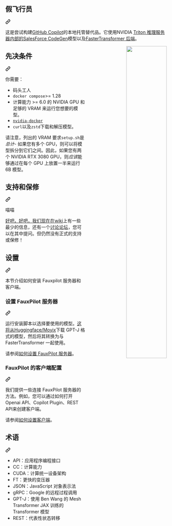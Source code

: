 <div class="Box-sc-g0xbh4-0 bJMeLZ js-snippet-clipboard-copy-unpositioned" data-hpc="true"><article class="markdown-body entry-content container-lg" itemprop="text"><div class="markdown-heading" dir="auto"><h1 tabindex="-1" class="heading-element" dir="auto"><font style="vertical-align: inherit;"><font style="vertical-align: inherit;">假飞行员</font></font></h1><a id="user-content-fauxpilot" class="anchor" aria-label="永久链接：FauxPilot" href="#fauxpilot"><svg class="octicon octicon-link" viewBox="0 0 16 16" version="1.1" width="16" height="16" aria-hidden="true"><path d="m7.775 3.275 1.25-1.25a3.5 3.5 0 1 1 4.95 4.95l-2.5 2.5a3.5 3.5 0 0 1-4.95 0 .751.751 0 0 1 .018-1.042.751.751 0 0 1 1.042-.018 1.998 1.998 0 0 0 2.83 0l2.5-2.5a2.002 2.002 0 0 0-2.83-2.83l-1.25 1.25a.751.751 0 0 1-1.042-.018.751.751 0 0 1-.018-1.042Zm-4.69 9.64a1.998 1.998 0 0 0 2.83 0l1.25-1.25a.751.751 0 0 1 1.042.018.751.751 0 0 1 .018 1.042l-1.25 1.25a3.5 3.5 0 1 1-4.95-4.95l2.5-2.5a3.5 3.5 0 0 1 4.95 0 .751.751 0 0 1-.018 1.042.751.751 0 0 1-1.042.018 1.998 1.998 0 0 0-2.83 0l-2.5 2.5a1.998 1.998 0 0 0 0 2.83Z"></path></svg></a></div>
<p dir="auto"><font style="vertical-align: inherit;"><font style="vertical-align: inherit;">这是尝试构建</font></font><a href="https://copilot.github.com/"><font style="vertical-align: inherit;"><font style="vertical-align: inherit;">GitHub Copilot</font></font></a><font style="vertical-align: inherit;"><font style="vertical-align: inherit;">的本地托管替代品。</font><font style="vertical-align: inherit;">它使用</font><font style="vertical-align: inherit;">NVIDIA </font><a href="https://developer.nvidia.com/nvidia-triton-inference-server" rel="nofollow"><font style="vertical-align: inherit;">Triton 推理服务器内部的</font></a></font><a href="https://github.com/salesforce/CodeGen"><font style="vertical-align: inherit;"><font style="vertical-align: inherit;">SalesForce CodeGen</font></font></a><font style="vertical-align: inherit;"><font style="vertical-align: inherit;">模型以及</font><a href="https://github.com/triton-inference-server/fastertransformer_backend/"><font style="vertical-align: inherit;">FasterTransformer 后端</font></a><font style="vertical-align: inherit;">。</font></font><a href="https://developer.nvidia.com/nvidia-triton-inference-server" rel="nofollow"><font style="vertical-align: inherit;"></font></a><font style="vertical-align: inherit;"></font><a href="https://github.com/triton-inference-server/fastertransformer_backend/"><font style="vertical-align: inherit;"></font></a><font style="vertical-align: inherit;"></font></p>
<p align="right" dir="auto">
  <a target="_blank" rel="noopener noreferrer" href="/fauxpilot/fauxpilot/blob/main/img/fauxpilot.png"><img width="50%" align="right" src="/fauxpilot/fauxpilot/raw/main/img/fauxpilot.png" style="max-width: 100%;"></a>
</p>
<div class="markdown-heading" dir="auto"><h2 tabindex="-1" class="heading-element" dir="auto"><font style="vertical-align: inherit;"><font style="vertical-align: inherit;">先决条件</font></font></h2><a id="user-content-prerequisites" class="anchor" aria-label="永久链接：先决条件" href="#prerequisites"><svg class="octicon octicon-link" viewBox="0 0 16 16" version="1.1" width="16" height="16" aria-hidden="true"><path d="m7.775 3.275 1.25-1.25a3.5 3.5 0 1 1 4.95 4.95l-2.5 2.5a3.5 3.5 0 0 1-4.95 0 .751.751 0 0 1 .018-1.042.751.751 0 0 1 1.042-.018 1.998 1.998 0 0 0 2.83 0l2.5-2.5a2.002 2.002 0 0 0-2.83-2.83l-1.25 1.25a.751.751 0 0 1-1.042-.018.751.751 0 0 1-.018-1.042Zm-4.69 9.64a1.998 1.998 0 0 0 2.83 0l1.25-1.25a.751.751 0 0 1 1.042.018.751.751 0 0 1 .018 1.042l-1.25 1.25a3.5 3.5 0 1 1-4.95-4.95l2.5-2.5a3.5 3.5 0 0 1 4.95 0 .751.751 0 0 1-.018 1.042.751.751 0 0 1-1.042.018 1.998 1.998 0 0 0-2.83 0l-2.5 2.5a1.998 1.998 0 0 0 0 2.83Z"></path></svg></a></div>
<p dir="auto"><font style="vertical-align: inherit;"><font style="vertical-align: inherit;">你需要：</font></font></p>
<ul dir="auto">
<li><font style="vertical-align: inherit;"><font style="vertical-align: inherit;">码头工人</font></font></li>
<li><code>docker compose</code><font style="vertical-align: inherit;"><font style="vertical-align: inherit;">&gt;= 1.28</font></font></li>
<li><font style="vertical-align: inherit;"><font style="vertical-align: inherit;">计算能力 &gt;= 6.0 的 NVIDIA GPU 和足够的 VRAM 来运行您想要的模型。</font></font></li>
<li><a href="https://github.com/NVIDIA/nvidia-docker"><code>nvidia-docker</code></a></li>
<li><code>curl</code><font style="vertical-align: inherit;"><font style="vertical-align: inherit;">以及</font></font><code>zstd</code><font style="vertical-align: inherit;"><font style="vertical-align: inherit;">下载和解压模型。</font></font></li>
</ul>
<p dir="auto"><font style="vertical-align: inherit;"><font style="vertical-align: inherit;">请注意，列出的 VRAM 要求</font></font><code>setup.sh</code><font style="vertical-align: inherit;"><font style="vertical-align: inherit;">是</font></font><em><font style="vertical-align: inherit;"><font style="vertical-align: inherit;">总计</font></font></em><font style="vertical-align: inherit;"><font style="vertical-align: inherit;">- 如果您有多个 GPU，则可以将模型拆分到它们之间。</font><font style="vertical-align: inherit;">因此，如果您有两个 NVIDIA RTX 3080 GPU，则</font></font><em><font style="vertical-align: inherit;"><font style="vertical-align: inherit;">应该</font></font></em><font style="vertical-align: inherit;"><font style="vertical-align: inherit;">能够通过在每个 GPU 上放置一半来运行 6B 模型。</font></font></p>
<div class="markdown-heading" dir="auto"><h2 tabindex="-1" class="heading-element" dir="auto"><font style="vertical-align: inherit;"><font style="vertical-align: inherit;">支持和保修</font></font></h2><a id="user-content-support-and-warranty" class="anchor" aria-label="永久链接：支持和保修" href="#support-and-warranty"><svg class="octicon octicon-link" viewBox="0 0 16 16" version="1.1" width="16" height="16" aria-hidden="true"><path d="m7.775 3.275 1.25-1.25a3.5 3.5 0 1 1 4.95 4.95l-2.5 2.5a3.5 3.5 0 0 1-4.95 0 .751.751 0 0 1 .018-1.042.751.751 0 0 1 1.042-.018 1.998 1.998 0 0 0 2.83 0l2.5-2.5a2.002 2.002 0 0 0-2.83-2.83l-1.25 1.25a.751.751 0 0 1-1.042-.018.751.751 0 0 1-.018-1.042Zm-4.69 9.64a1.998 1.998 0 0 0 2.83 0l1.25-1.25a.751.751 0 0 1 1.042.018.751.751 0 0 1 .018 1.042l-1.25 1.25a3.5 3.5 0 1 1-4.95-4.95l2.5-2.5a3.5 3.5 0 0 1 4.95 0 .751.751 0 0 1-.018 1.042.751.751 0 0 1-1.042.018 1.998 1.998 0 0 0-2.83 0l-2.5 2.5a1.998 1.998 0 0 0 0 2.83Z"></path></svg></a></div>
<p dir="auto"><font style="vertical-align: inherit;"><font style="vertical-align: inherit;">喵喵</font></font></p>
<p dir="auto"><font style="vertical-align: inherit;"></font><a href="https://github.com/moyix/fauxpilot/wiki"><font style="vertical-align: inherit;"><font style="vertical-align: inherit;">好吧，好吧，我们现在在wiki</font></font></a><font style="vertical-align: inherit;"><font style="vertical-align: inherit;">上有一些最少的信息</font><font style="vertical-align: inherit;">，还有一个</font></font><a href="https://github.com/moyix/fauxpilot/discussions"><font style="vertical-align: inherit;"><font style="vertical-align: inherit;">讨论论坛</font></font></a><font style="vertical-align: inherit;"><font style="vertical-align: inherit;">，您可以在其中提问。</font><font style="vertical-align: inherit;">但仍然没有正式的支持或保修！</font></font></p>
<div class="markdown-heading" dir="auto"><h2 tabindex="-1" class="heading-element" dir="auto"><font style="vertical-align: inherit;"><font style="vertical-align: inherit;">设置</font></font></h2><a id="user-content-setup" class="anchor" aria-label="永久链接：设置" href="#setup"><svg class="octicon octicon-link" viewBox="0 0 16 16" version="1.1" width="16" height="16" aria-hidden="true"><path d="m7.775 3.275 1.25-1.25a3.5 3.5 0 1 1 4.95 4.95l-2.5 2.5a3.5 3.5 0 0 1-4.95 0 .751.751 0 0 1 .018-1.042.751.751 0 0 1 1.042-.018 1.998 1.998 0 0 0 2.83 0l2.5-2.5a2.002 2.002 0 0 0-2.83-2.83l-1.25 1.25a.751.751 0 0 1-1.042-.018.751.751 0 0 1-.018-1.042Zm-4.69 9.64a1.998 1.998 0 0 0 2.83 0l1.25-1.25a.751.751 0 0 1 1.042.018.751.751 0 0 1 .018 1.042l-1.25 1.25a3.5 3.5 0 1 1-4.95-4.95l2.5-2.5a3.5 3.5 0 0 1 4.95 0 .751.751 0 0 1-.018 1.042.751.751 0 0 1-1.042.018 1.998 1.998 0 0 0-2.83 0l-2.5 2.5a1.998 1.998 0 0 0 0 2.83Z"></path></svg></a></div>
<p dir="auto"><font style="vertical-align: inherit;"><font style="vertical-align: inherit;">本节介绍如何安装 Fauxpilot 服务器和客户端。</font></font></p>
<div class="markdown-heading" dir="auto"><h3 tabindex="-1" class="heading-element" dir="auto"><font style="vertical-align: inherit;"><font style="vertical-align: inherit;">设置 FauxPilot 服务器</font></font></h3><a id="user-content-setting-up-a-fauxpilot-server" class="anchor" aria-label="永久链接：设置 FauxPilot 服务器" href="#setting-up-a-fauxpilot-server"><svg class="octicon octicon-link" viewBox="0 0 16 16" version="1.1" width="16" height="16" aria-hidden="true"><path d="m7.775 3.275 1.25-1.25a3.5 3.5 0 1 1 4.95 4.95l-2.5 2.5a3.5 3.5 0 0 1-4.95 0 .751.751 0 0 1 .018-1.042.751.751 0 0 1 1.042-.018 1.998 1.998 0 0 0 2.83 0l2.5-2.5a2.002 2.002 0 0 0-2.83-2.83l-1.25 1.25a.751.751 0 0 1-1.042-.018.751.751 0 0 1-.018-1.042Zm-4.69 9.64a1.998 1.998 0 0 0 2.83 0l1.25-1.25a.751.751 0 0 1 1.042.018.751.751 0 0 1 .018 1.042l-1.25 1.25a3.5 3.5 0 1 1-4.95-4.95l2.5-2.5a3.5 3.5 0 0 1 4.95 0 .751.751 0 0 1-.018 1.042.751.751 0 0 1-1.042.018 1.998 1.998 0 0 0-2.83 0l-2.5 2.5a1.998 1.998 0 0 0 0 2.83Z"></path></svg></a></div>
<p dir="auto"><font style="vertical-align: inherit;"><font style="vertical-align: inherit;">运行安装脚本以选择要使用的模型。</font></font><a href="https://huggingface.co/Moyix" rel="nofollow"><font style="vertical-align: inherit;"><font style="vertical-align: inherit;">这将从Huggingface/Moyix</font></font></a><font style="vertical-align: inherit;"><font style="vertical-align: inherit;">下载 GPT-J 格式的模型</font><font style="vertical-align: inherit;">，然后将其转换为与 FasterTransformer 一起使用。</font></font></p>
<p dir="auto"><font style="vertical-align: inherit;"><font style="vertical-align: inherit;">请参阅</font></font><a href="/fauxpilot/fauxpilot/blob/main/documentation/server.md"><font style="vertical-align: inherit;"><font style="vertical-align: inherit;">如何设置 FauxPilot 服务器</font></font></a><font style="vertical-align: inherit;"><font style="vertical-align: inherit;">。</font></font></p>
<div class="markdown-heading" dir="auto"><h3 tabindex="-1" class="heading-element" dir="auto"><font style="vertical-align: inherit;"><font style="vertical-align: inherit;">FauxPilot 的客户端配置</font></font></h3><a id="user-content-client-configuration-for-fauxpilot" class="anchor" aria-label="永久链接：FauxPilot 的客户端配置" href="#client-configuration-for-fauxpilot"><svg class="octicon octicon-link" viewBox="0 0 16 16" version="1.1" width="16" height="16" aria-hidden="true"><path d="m7.775 3.275 1.25-1.25a3.5 3.5 0 1 1 4.95 4.95l-2.5 2.5a3.5 3.5 0 0 1-4.95 0 .751.751 0 0 1 .018-1.042.751.751 0 0 1 1.042-.018 1.998 1.998 0 0 0 2.83 0l2.5-2.5a2.002 2.002 0 0 0-2.83-2.83l-1.25 1.25a.751.751 0 0 1-1.042-.018.751.751 0 0 1-.018-1.042Zm-4.69 9.64a1.998 1.998 0 0 0 2.83 0l1.25-1.25a.751.751 0 0 1 1.042.018.751.751 0 0 1 .018 1.042l-1.25 1.25a3.5 3.5 0 1 1-4.95-4.95l2.5-2.5a3.5 3.5 0 0 1 4.95 0 .751.751 0 0 1-.018 1.042.751.751 0 0 1-1.042.018 1.998 1.998 0 0 0-2.83 0l-2.5 2.5a1.998 1.998 0 0 0 0 2.83Z"></path></svg></a></div>
<p dir="auto"><font style="vertical-align: inherit;"><font style="vertical-align: inherit;">我们提供一些连接 FauxPilot 服务器的方法。</font><font style="vertical-align: inherit;">例如，您可以通过如何打开Openai API、Copilot Plugin、REST API来创建客户端。</font></font></p>
<p dir="auto"><font style="vertical-align: inherit;"><font style="vertical-align: inherit;">请参阅</font></font><a href="/fauxpilot/fauxpilot/blob/main/documentation/client.md"><font style="vertical-align: inherit;"><font style="vertical-align: inherit;">如何设置客户端</font></font></a><font style="vertical-align: inherit;"><font style="vertical-align: inherit;">。</font></font></p>
<div class="markdown-heading" dir="auto"><h2 tabindex="-1" class="heading-element" dir="auto"><font style="vertical-align: inherit;"><font style="vertical-align: inherit;">术语</font></font></h2><a id="user-content-terminology" class="anchor" aria-label="永久链接：术语" href="#terminology"><svg class="octicon octicon-link" viewBox="0 0 16 16" version="1.1" width="16" height="16" aria-hidden="true"><path d="m7.775 3.275 1.25-1.25a3.5 3.5 0 1 1 4.95 4.95l-2.5 2.5a3.5 3.5 0 0 1-4.95 0 .751.751 0 0 1 .018-1.042.751.751 0 0 1 1.042-.018 1.998 1.998 0 0 0 2.83 0l2.5-2.5a2.002 2.002 0 0 0-2.83-2.83l-1.25 1.25a.751.751 0 0 1-1.042-.018.751.751 0 0 1-.018-1.042Zm-4.69 9.64a1.998 1.998 0 0 0 2.83 0l1.25-1.25a.751.751 0 0 1 1.042.018.751.751 0 0 1 .018 1.042l-1.25 1.25a3.5 3.5 0 1 1-4.95-4.95l2.5-2.5a3.5 3.5 0 0 1 4.95 0 .751.751 0 0 1-.018 1.042.751.751 0 0 1-1.042.018 1.998 1.998 0 0 0-2.83 0l-2.5 2.5a1.998 1.998 0 0 0 0 2.83Z"></path></svg></a></div>
<ul dir="auto">
<li><font style="vertical-align: inherit;"><font style="vertical-align: inherit;">API：应用程序编程接口</font></font></li>
<li><font style="vertical-align: inherit;"><font style="vertical-align: inherit;">CC：计算能力</font></font></li>
<li><font style="vertical-align: inherit;"><font style="vertical-align: inherit;">CUDA：计算统一设备架构</font></font></li>
<li><font style="vertical-align: inherit;"><font style="vertical-align: inherit;">FT：更快的变压器</font></font></li>
<li><font style="vertical-align: inherit;"><font style="vertical-align: inherit;">JSON：JavaScript 对象表示法</font></font></li>
<li><font style="vertical-align: inherit;"><font style="vertical-align: inherit;">gRPC：Google 的远程过程调用</font></font></li>
<li><font style="vertical-align: inherit;"><font style="vertical-align: inherit;">GPT-J：使用 Ben Wang 的 Mesh Transformer JAX 训练的 Transformer 模型</font></font></li>
<li><font style="vertical-align: inherit;"><font style="vertical-align: inherit;">REST：代表性状态转移</font></font></li>
</ul>
</article></div>
